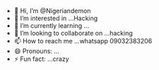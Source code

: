 - 👋 Hi, I’m @Nigeriandemon
- 👀 I’m interested in ...Hacking
- 🌱 I’m currently learning ...
- 💞️ I’m looking to collaborate on ...hacking
- 📫 How to reach me ...whatsapp 09032383206
- 😄 Pronouns: ...
- ⚡ Fun fact: ...crazy

<!---
Nigeriandemon/Nigeriandemon is a ✨ special ✨ repository because its `README.md` (this file) appears on your GitHub profile.
You can click the Preview link to take a look at your changes.
--->
